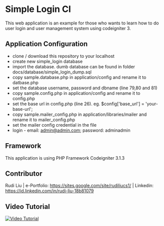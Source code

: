 
# Simple Login CI
This web application is an example for those who wants to learn how to do user login and user management system using codeigniter 3.



## Application Configuration
* clone / download this repository to your localhost
* create new simple_login database
* import the database. dumb database can be found in folder docs/database/simple_login_dump.sql
* copy sample.database.php in application/config and rename it to datbase.php
* set the database username, password and dbname (line 79,80 and 81)
* copy sample.config.php in application/config and rename it to config.php
* set the base url in config.php (line 26). eg. $config['base_url'] = 'your-base-url';
* copy sample.mailer_config.php in application/libraries/mailer and rename it to mailer_config.php
* set the mailer config credential in the file
* login - email: admin@admin.com; password: adminadmin

## Framework
This application is using PHP Framework Codeigniter 3.1.3

## Contributor
Rudi Liu | e-Portfolio: https://sites.google.com/site/rudiliucs1/ | Linkedin: https://id.linkedin.com/in/rudi-liu-18b81079

## Video Tutorial
[![Video Tutorial](https://raw.githubusercontent.com/rudiliu/simple-login-CI/master/docs/screenshot/youtubecover.png)](https://youtu.be/h85rXvJVLxc "Video Tutorial")






